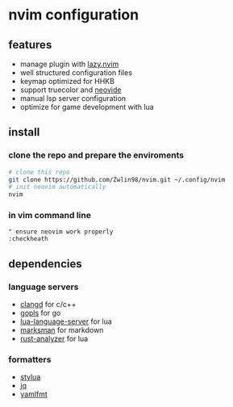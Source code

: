 # nvim configuration

## features
+ manage plugin with [lazy.nvim](https://github.com/folke/lazy.nvim)
+ well structured configuration files
+ keymap optimized for HHKB
+ support truecolor and [neovide](https://neovide.dev/)
+ manual lsp server configuration
+ optimize for game development with lua

## install

### clone the repo and prepare the enviroments
```bash
# clone this repo
git clone https://github.com/Zwlin98/nvim.git ~/.config/nvim
# init neovim automatically
nvim
```

### in vim command line
```vim
" ensure neovim work properly
:checkheath
```

## dependencies

### language servers

+ [clangd](https://clangd.llvm.org/) for c/c++
+ [gopls](https://github.com/golang/go) for go
+ [lua-language-server](https://github.com/LuaLS/lua-language-server) for lua
+ [marksman](https://github.com/artempyanykh/marksman) for markdown
+ [rust-analyzer](https://github.com/rust-lang/rust-analyzer) for lua

### formatters

+ [stylua](https://github.com/JohnnyMorganz/StyLua)
+ [jq](https://jqlang.github.io/jq/)
+ [yamlfmt](https://github.com/google/yamlfmt)
